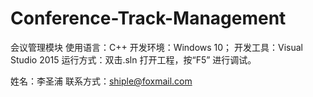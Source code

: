 # Conference-Track-Management
会议管理模块
使用语言：C++
开发环境：Windows 10；
开发工具：Visual Studio 2015
运行方式：双击.sln 打开工程，按“F5” 进行调试。

姓名：李圣浦
联系方式：shiple@foxmail.com
